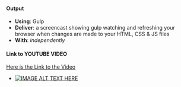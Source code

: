 #### Output
- **Using**: Gulp
- **Deliver**: a screencast showing gulp watching and refreshing your browser when changes are made to your HTML, CSS & JS files
- **With**: *independently*

#### Link to YOUTUBE VIDEO
[Here is the Link to the Video](https://youtu.be/0O82rCCwu-4 "Automating Task using G`ulp and Browser-Sync")

- [![IMAGE ALT TEXT HERE](http://img.youtube.com/vi/4TKLgEn7cDk/0.jpg)](http://www.youtube.com/watch?v=4TKLgEn7cDk)

